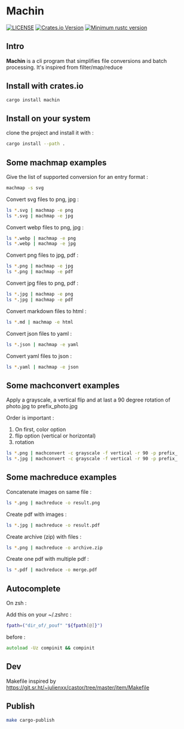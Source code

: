 # Machin

[![LICENSE](https://img.shields.io/badge/license-MIT-blue.svg)](LICENSE)
[![Crates.io Version](https://img.shields.io/crates/v/machin.svg)](https://crates.io/crates/machin)
[![Minimum rustc version](https://img.shields.io/badge/rustc-1.60.0+-lightgray.svg)](#rust-version-requirements)

## Intro

**Machin** is a cli program that simplifies file conversions and batch processing.
It's inspired from filter/map/reduce

## Install with crates.io

```zsh
cargo install machin
```

## Install on your system

clone the project and install it with :

```zsh
cargo install --path .
```

## Some **machmap** examples

Give the list of supported conversion for an entry format :

```zsh
machmap -s svg
```

Convert svg files to png, jpg :

```zsh
ls *.svg | machmap -e png
ls *.svg | machmap -e jpg
```

Convert webp files to png, jpg :

```zsh
ls *.webp | machmap -e png
ls *.webp | machmap -e jpg
```

Convert png files to jpg, pdf :

```zsh
ls *.png | machmap -e jpg
ls *.png | machmap -e pdf
```

Convert jpg files to png, pdf :

```zsh
ls *.jpg | machmap -e png
ls *.jpg | machmap -e pdf
```

Convert markdown files to html :

```zsh
ls *.md | machmap -e html
```

Convert json files to yaml :

```zsh
ls *.json | machmap -e yaml
```

Convert yaml files to json :

```zsh
ls *.yaml | machmap -e json
```

## Some **machconvert** examples

Apply a grayscale, a vertical flip and at last a 90 degree rotation of photo.jpg to prefix_photo.jpg

Order is important :
1. On first, color option
2. flip option (vertical or horizontal)
3. rotation

```zsh
ls *.png | machconvert -c grayscale -f vertical -r 90 -p prefix_
ls *.jpg | machconvert -c grayscale -f vertical -r 90 -p prefix_
```

## Some **machreduce** examples

Concatenate images on same file :

```zsh
ls *.png | machreduce -o result.png
```

Create pdf with images :

```zsh
ls *.jpg | machreduce -o result.pdf
```

Create archive (zip) with files :

```zsh
ls *.png | machreduce -o archive.zip
```

Create one pdf with multiple pdf :

```zsh
ls *.pdf | machreduce -o merge.pdf
```

## Autocomplete

On zsh :

Add this on your ~/.zshrc :

```zsh
fpath=("dir_of/_pouf" "${fpath[@]}")
```

before :
```zsh
autoload -Uz compinit && compinit
```

## Dev

Makefile inspired by https://git.sr.ht/~julienxx/castor/tree/master/item/Makefile

## Publish

```zsh
make cargo-publish
```
